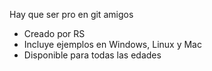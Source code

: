 Hay que ser pro en git amigos


* Creado por RS
* Incluye ejemplos en Windows, Linux y Mac
* Disponible para todas las edades